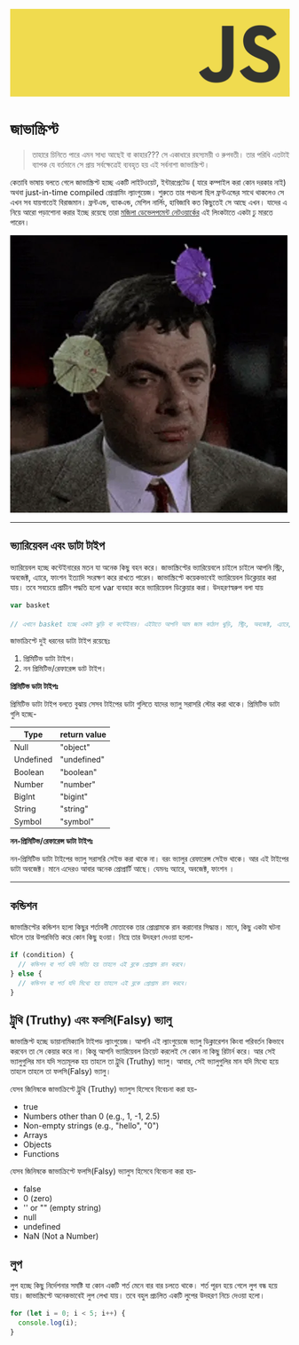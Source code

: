 ![JavaScript Logo](./../assests/js-banner.png)
# জাভাস্ক্রিপ্ট
> তাহারে চিনিতে পারে এমন সাধ্য আছেই বা কাহার??? সে একাধারে রহস্যময়ী ও রুপবতী। তার পরিধি এতটাই ব্যাপক যে বর্তমানে সে প্রায় সর্বক্ষেত্রেই ব্যবহৃত হয় এই সর্বনাশা জাভাস্ক্রিপ্ট।

কেতাবি ভাষায় বলতে গেলে জাভাস্ক্রিপ্ট হচ্ছে একটি লাইটওয়েট, ইন্টারপ্রেটেড ( যারে কম্পাইল করা কোন দরকার নাই) অথবা just-in-time compiled প্রোগ্রামিং ল্যাংগুয়েজ।
শুরুতে তার পথচলা ছিল ফ্রন্টএন্ডে্র সাথে থাকলেও সে এখন সব যায়গাতেই বিরাজমান। ফ্রন্টএন্ড, ব্যাকএন্ড, মেশিল নার্লিং, হাবিজাবি কত কিছুতেই সে আছে এখন।
যাদের এ নিয়ে আরো পড়াশোনা করার ইচ্ছে রয়েছে তারা [মজিলা ডেভেলপমেন্ট নেটওয়ার্কের](https://developer.mozilla.org/en-US/docs/Learn/JavaScript/First_steps/What_is_JavaScript) এই লিংকটাতে একটা ঢু মারতে পারেন।

![কনফিউজড মিঃ বিন](./../assests/mr-been.webp)

---

## ভ্যারিয়েবল এবং ডাটা টাইপ
ভ্যারিয়েবল হচ্ছে কন্টেইনারের মতন যা অনেক কিছু বহন করে। জাভাস্ক্রিপ্টের ভ্যারিয়েবলে চাইলে চাইলে আপনি স্ট্রিং, অবজেক্ট, এ্যারে, ফাংশন ইত্যাদি সংরক্ষণ করে রাখতে পারেন। জাভাস্ক্রিপ্টে কয়েকভাবেই ভ্যারিয়েবল ডিক্লেয়ার করা যায়। তবে সবচেয়ে প্রাচীন পদ্ধতি হলো var ব্যবহার করে ভ্যারিয়েবল ডিক্লেয়ার করা। উদহরণস্বরুপ বলা যায়

```js
var basket

// এখানে basket হচ্ছে একটা ঝুড়ি বা কন্টেইনার। এইটাতে আপনি আম জাম কাঠাল থুড়ি, স্ট্রিং, অবজেক্ট, এ্যারে, ফাংশন ইত্যাদি সংরক্ষণ করে রাখতে পারবেন।
```
জাভাক্রিপ্টে দুই ধরনের ডাটা টাইপ রয়েছেঃ
1. প্রিমিটিভ ডাটা টাইপ। 
1. নন প্রিমিটিভ/রেফারেন্স ডাট টাইপ।

**প্রিমিটিভ ডাটা টাইপঃ**

প্রিমিটিভ ডাটা টাইপ বলতে বুঝায় সেসব টাইপের ডাটা গুলিতে যাদের ভ্যালু সরাসরি স্টোর করা থাকে। প্রিমিটিভ ডাটা গুলি হচ্ছে- 

| Type | return value |
| ----------- | ----------- |
| Null | "object" |
| Undefined | "undefined" |
| Boolean | "boolean" |
| Number | "number" |
| BigInt | "bigint" |
| String | "string" |
| Symbol | "symbol" |

**নন-প্রিমিটিভ/রেফারেন্স ডাটা টাইপঃ**

নন-প্রিমিটিভ ডাটা টাইপের ভ্যালু সরাসরি সেইভ করা থাকে না। বরং ভ্যালুর রেফারেন্স সেইভ থাকে। আর এই টাইপের ডাটা অবজেক্ট। মানে এদেরও আবার অনেক প্রোপ্রার্টি আছে। যেমনঃ অ্যারে, অবজেক্ট, ফাংশন ।

---

## কন্ডিশন
জাভাস্ক্রিপ্টের কন্ডিশন হলো কিছুর শর্তাবলী মোতাবেক তার প্রোগ্রামকে রান করানোর সিদ্ধান্ত। মানে, কিছু একটা ঘটনা ঘটলে তার উপরভিত্তি করে কোন কিছু হওয়া।
নিম্নে তার উদহরণ দেওয়া হলো-

```js
if (condition) {
  // কন্ডিশন বা শর্ত যদি সত্যি হয় তাহলে এই ব্লকে প্রোগ্রাম রান করবে।
} else {
  // কন্ডিশন বা শর্ত যদি মিথ্যে হয় তাহলে এই ব্লকে প্রোগ্রাম রান করবে।
}
```

## ট্রুথি (Truthy) এবং ফলসি(Falsy) ভ্যালু

জাভাস্ক্রিপ্ট হচ্ছে ডায়ানামিক্যালি টাইপড ল্যাংগুয়েজ। আপনি এই ল্যাংগুয়েজে ভ্যালু ডিক্লারেশন কিংবা পরিবর্তন কিভাবে করবেন তা সে কেয়ার করে না। কিন্তু আপনি ভ্যারিয়েবল ক্রিয়েট করলেই সে কোন না কিছু রিটার্ন করে। আর সেই ভ্যালুগুলির মান যদি সত্যমূলক হয় তাহলে তা ট্রুথি (Truthy) ভ্যালু। আবার, সেই ভ্যালুগুলির মান যদি মিথ্যে হয়ে তাহলে তাহলে তা ফলসি(Falsy) ভ্যালু।

যেসব জিনিষকে জাভাক্রিপ্টে ট্রুথি (Truthy) ভ্যালুস হিসেবে বিবেচনা করা হয়-
- true
- Numbers other than 0 (e.g., 1, -1, 2.5)
- Non-empty strings (e.g., "hello", "0")
- Arrays
- Objects
- Functions

যেসব জিনিষকে জাভাক্রিপ্টে ফলসি(Falsy) ভ্যালুস হিসেবে বিবেচনা করা হয়-
- false
- 0 (zero)
- '' or "" (empty string)
- null
- undefined
- NaN (Not a Number)

## লুপ
লুপ হচ্ছে কিছু নির্দেশনার সমষ্টি যা কোন একটি শর্ত মেনে বার বার চলতে থাকে। শর্ত পূরন হয়ে গেলে লুপ বন্ধ হয়ে যায়।
জাভাস্ক্রিপ্টে অনেকভাবেই লুপ লেখা যায়। তবে বহুল প্রচলিত একটি লুপের উদহরণ নিচে দেওয়া হলো।
```js
for (let i = 0; i < 5; i++) {
  console.log(i);
}
```